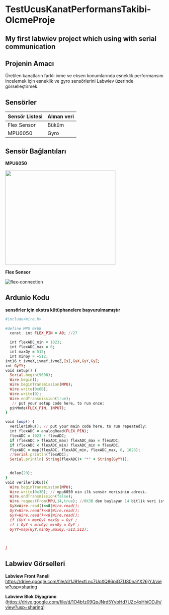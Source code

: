 # TestUcusKanatPerformansTakibi-OlcmeProje
## My first labwiev project which using with serial communication

## Projenin Amacı
Üretilen kanatların farklı ivme ve eksen konumlarında esneklik performansını incelemek için esneklik ve gyro sensörlerini Labwiev üzerinde görselleştirmek.


## Sensörler ##
**Sensör Listesi**  | **Alınan veri**
------------- | -------------
Flex Sensor  | Büküm
MPU6050  | Gyro



## Sensör Bağlantıları ##
**MPU6050**

<img src="https://user-images.githubusercontent.com/74202445/171967108-e6ca7722-4119-4477-9d81-35fcf6ed378d.png" width="350" height="300" >

**Flex Sensor**

![flex-connection](https://user-images.githubusercontent.com/74202445/171967242-dd7e37de-004f-4456-9938-6adcc92e30a6.png)


## Ardunio Kodu ##
**sensörler için ekstra kütüphanelere başvurulmamıştır**
```ruby
#include<Wire.h>
 
#define MPU 0x68
  const  int FLEX_PIN = A0; //27

  int flexADC_min = 1023;
  int flexADC_max = 0;
  int maxGy = 512;
  int minGy = -512;
int16_t ivmeX,ivmeY,ivmeZ,IsI,GyX,GyY,GyZ;
int GyYY;
void setup() {
  Serial.begin(9600);
  Wire.begin();
  Wire.beginTransmission(MPU);
  Wire.write(0x6B);
  Wire.write(0); 
  Wire.endTransmission(true);
   // put your setup code here, to run once:
  pinMode(FLEX_PIN, INPUT);
}

void loop() {
  verileriOku(); // put your main code here, to run repeatedly:
  int flexADC = analogRead(FLEX_PIN);
  flexADC = 1023 - flexADC;
  if (flexADC > flexADC_max) flexADC_max = flexADC;
  if (flexADC < flexADC_min) flexADC_min = flexADC; 
  flexADC = map(flexADC, flexADC_min, flexADC_max, 0, 1023);
  //Serial.println(flexADC);
  Serial.println( String(flexADC)+ "*" + String(GyYY));

  
  delay(20);
}
void verileriOku(){
  Wire.beginTransmission(MPU);
  Wire.write(0x3B); // mpu6050 nin ilk sensör verisinin adresi.
  Wire.endTransmission(false);
  Wire.requestFrom(MPU,14,true); //0X3B den başlayan 14 bitlik veri istendi. İçinde tüm değerlerimiz var.
  GyX=Wire.read()<<8|Wire.read(); 
  GyY=Wire.read()<<8|Wire.read();  
  GyY=Wire.read()<<8|Wire.read(); 
  if (GyY > maxGy) maxGy = GyY ;
  if ( GyY < minGy) minGy = GyY ;
  GyYY=map(GyY,minGy,maxGy,-512,512);  
 
 
   
}
```
## Labwiev Görselleri ##
**Labview Front Paneli**
https://drive.google.com/file/d/1J91extLnc7UoXQ86piGZU80naYX26jYJ/view?usp=sharing

**Labview Blok Diyagramı**
(https://drive.google.com/file/d/1O4bfz09QpJNrd5YybHd7UZc4xHhiODJh/view?usp=sharing)

